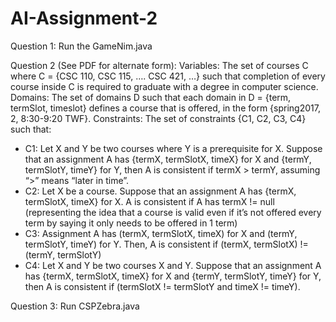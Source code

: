 # AI-Assignment-2

Question 1:
Run the GameNim.java

Question 2 (See PDF for alternate form):
Variables: The set of courses C where C = {CSC 110, CSC 115, …. CSC 421, …} such that completion of every course inside C is required to graduate with a degree in computer science.
Domains: The set of domains D such that each domain in D = {term, termSlot, timeslot} defines a course that is offered, in the form {spring2017, 2, 8:30-9:20 TWF}.
Constraints: The set of constraints {C1, C2, C3, C4} such that:
-	C1: Let X and Y be two courses where Y is a prerequisite for X. Suppose that an assignment A has {termX, termSlotX, timeX} for X and {termY, termSlotY, timeY} for Y, then A is consistent if termX > termY, assuming “>” means “later in time”.
-	C2: Let X be a course. Suppose that an assignment A has {termX, termSlotX, timeX} for X. A is consistent if A has termX != null (representing the idea that a course is valid even if it’s not offered every term by saying it only needs to be offered in 1 term)
-	C3: Assignment A has (termX, termSlotX, timeX) for X and (termY, termSlotY, timeY) for Y. Then, A is consistent if (termX, termSlotX) != (termY, termSlotY)
-	C4: Let X and Y be two courses X and Y. Suppose that an assignment A has {termX, termSlotX, timeX} for X and {termY, termSlotY, timeY} for Y, then A is consistent if (termSlotX != termSlotY and timeX != timeY).

Question 3:
Run CSPZebra.java